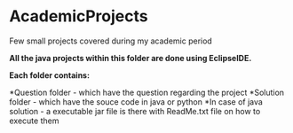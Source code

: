 # AcademicProjects
Few small projects covered during my academic period

**All the java projects within this folder are done using EclipseIDE.**

**Each folder contains:**

  *Question folder - which have the question regarding the project
  *Solution folder - which have the souce code in java or python
  *In case of java solution - a executable jar file is there with ReadMe.txt file on how to execute them
